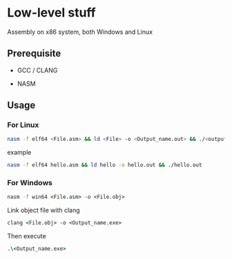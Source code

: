# Low-level stuff

Assembly on x86 system, both Windows and Linux

## Prerequisite

* GCC / CLANG

* NASM

## Usage

### For Linux

```bash
nasm -f elf64 <File.asm> && ld <File> -o <Output_name.out> && ./<output_name.out>
```

example

```bash
nasm -f elf64 hello.asm && ld hello -o hello.out && ./hello.out
```

### For Windows

```cmd
nasm -f win64 <File.asm> -o <File.obj>
```

Link object file with clang

```cmd
clang <File.obj> -o <Output_name.exe>
```

Then execute

```cmd
.\<Output_name.exe>
```
